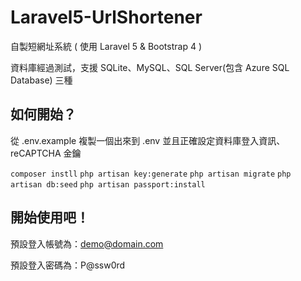 # Laravel5-UrlShortener
自製短網址系統 ( 使用 Laravel 5 &amp; Bootstrap 4 )

資料庫經過測試，支援 SQLite、MySQL、SQL Server(包含 Azure SQL Database) 三種

## 如何開始？

從 .env.example 複製一個出來到 .env 並且正確設定資料庫登入資訊、reCAPTCHA 金鑰

`composer instll`
`php artisan key:generate`
`php artisan migrate`
`php artisan db:seed`
`php artisan passport:install`

## 開始使用吧！
預設登入帳號為：demo@domain.com

預設登入密碼為：P@ssw0rd
